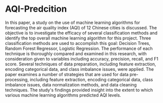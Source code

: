 # AQI-Predcition

In this paper, a study on the use of machine learning algorithms for forecasting the air quality index (AQI) of 12 Chinese cities is discussed. The objective is to investigate the efficacy of several classification methods and identify the top overall machine learning algorithm for this project. Three classification methods are used to accomplish this goal: Decision Trees, Random Forest Regressor, Logistic Regression. The performance of each technique is thoroughly compared and examined in this research, with consideration given to variables including accuracy, precision, recall, and F1 score. Several techniques of data preparation, including feature extraction, encoding categorical data, and class imbalance issues, were applied. The paper examines a number of strategies that are used for data pre-processing, including feature extraction, encoding categorical data, class imbalance issues, data normalization methods, and data cleaning techniques. The study's findings provided insight into the extent to which various machine learning algorithms predicted AQI levels.
